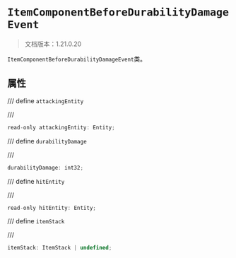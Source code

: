 # `ItemComponentBeforeDurabilityDamageEvent`

> 文档版本：1.21.0.20

`ItemComponentBeforeDurabilityDamageEvent`类。

## 属性

/// define
`attackingEntity`


///

```js
read-only attackingEntity: Entity;
```


/// define
`durabilityDamage`


///

```js
durabilityDamage: int32;
```


/// define
`hitEntity`


///

```js
read-only hitEntity: Entity;
```


/// define
`itemStack`


///

```js
itemStack: ItemStack | undefined;
```

